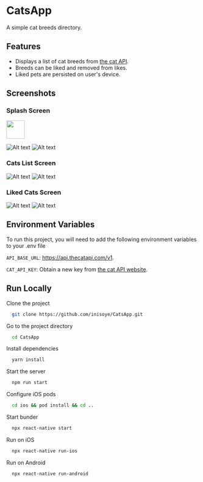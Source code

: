 # CatsApp

A simple cat breeds directory.

## Features

- Displays a list of cat breeds from [the cat API](https://thecatapi.com).
- Breeds can be liked and removed from likes.
- Liked pets are persisted on user's device.

## Screenshots

### Splash Screen

<img src="/screenshots/android-splash.png?raw=true" width="48">

![Alt text](/screenshots/android-splash.png?raw=true 'Android Splash Screen')
![Alt text](/screenshots/ios-splash.png?raw=true 'Android Splash Screen')

### Cats List Screen

![Alt text](/screenshots/android-list.png?raw=true 'Android Splash Screen')
![Alt text](/screenshots/ios-list.png?raw=true 'Android Splash Screen')

### Liked Cats Screen

![Alt text](/screenshots/android-faves.png?raw=true 'Android Splash Screen')
![Alt text](/screenshots/ios-faves.png?raw=true 'Android Splash Screen')

## Environment Variables

To run this project, you will need to add the following environment variables to your .env file

`API_BASE_URL`: https://api.thecatapi.com/v1.

`CAT_API_KEY`: Obtain a new key from [the cat API website](https://thecatapi.com).

## Run Locally

Clone the project

```bash
  git clone https://github.com/inisoye/CatsApp.git
```

Go to the project directory

```bash
  cd CatsApp
```

Install dependencies

```bash
  yarn install
```

Start the server

```bash
  npm run start
```

Configure iOS pods

```bash
  cd ios && pod install && cd ..
```

Start bunder

```bash
  npx react-native start
```

Run on iOS

```bash
  npx react-native run-ios
```

Run on Android

```bash
  npx react-native run-android
```
